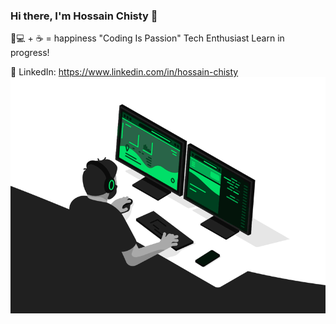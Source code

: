 ### Hi there, I'm Hossain Chisty 👋
👨💻 + ☕ = happiness
"Coding Is Passion"
 Tech Enthusiast
Learn in progress!

💼 LinkedIn: https://www.linkedin.com/in/hossain-chisty
<img src="https://github.com/hossainchisty/hossainchisty/blob/main/4paradox-animation.gif">




